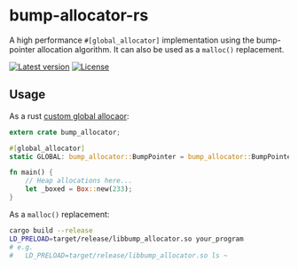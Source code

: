 # bump-allocator-rs

A high performance `#[global_allocator]` implementation using the bump-pointer allocation algorithm. It can also be used as a `malloc()` replacement.

[![Latest version](https://img.shields.io/crates/v/bump-allocator.svg)](https://crates.io/crates/bump-allocator)
[![License](https://img.shields.io/crates/l/bump-allocator.svg)](https://github.com/wenyuzhao/bump-allocator-rs/LISENCE)

## Usage

As a rust [custom global allocaor](https://doc.rust-lang.org/beta/std/alloc/trait.GlobalAlloc.html):

```rust
extern crate bump_allocator;

#[global_allocator]
static GLOBAL: bump_allocator::BumpPointer = bump_allocator::BumpPointer;

fn main() {
    // Heap allocations here...
    let _boxed = Box::new(233);
}
```

As a `malloc()` replacement:

```bash
cargo build --release
LD_PRELOAD=target/release/libbump_allocator.so your_program
# e.g.
#   LD_PRELOAD=target/release/libbump_allocator.so ls ~
```
